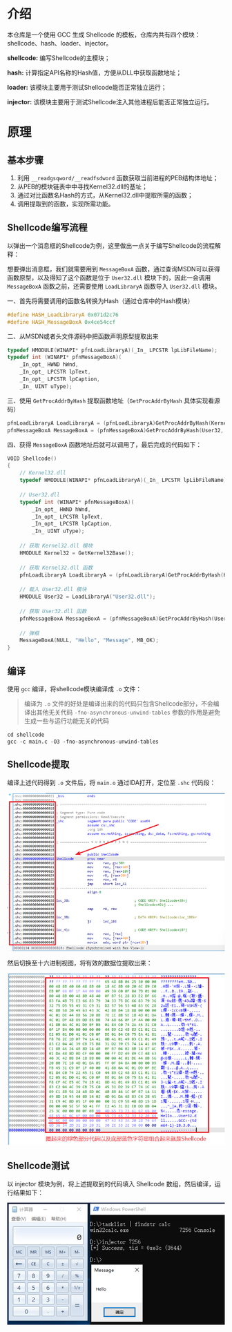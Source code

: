 # 介绍

本仓库是一个使用 GCC 生成 Shellcode 的模板，仓库内共有四个模块：shellcode、hash、loader、injector。

**shellcode:** 编写Shellcode的主模块；

**hash:** 计算指定API名称的Hash值，方便从DLL中获取函数地址；

**loader:** 该模块主要用于测试Shellcode能否正常独立运行；

**injector:** 该模块主要用于测试Shellcode注入其他进程后能否正常独立运行。

# 原理

## 基本步骤

1. 利用 `__readgsqword/__readfsdword` 函数获取当前进程的PEB结构体地址；
2. 从PEB的模块链表中中寻找Kernel32.dll的基址；
3. 通过对比函数名Hash的方式，从Kernel32.dll中提取所需的函数；
4. 调用提取到的函数，实现所需功能。

## Shellcode编写流程

以弹出一个消息框的Shellcode为例，这里做出一点关于编写Shellcode的流程解释：

想要弹出消息框，我们就需要用到 `MessageBoxA` 函数，通过查询MSDN可以获得函数原型，以及得知了这个函数是位于 `User32.dll` 模块下的，因此一会调用 `MessageBoxA` 函数之前，还需要使用 `LoadLibraryA` 函数导入 `User32.dll` 模块。

一、首先将需要调用的函数名转换为Hash（通过仓库中的Hash模块）

```c
#define HASH_LoadLibraryA 0x071d2c76
#define HASH_MessageBoxA 0x4ce54ccf
```

二、从MSDN或者头文件源码中把函数声明原型提取出来

```c
typedef HMODULE(WINAPI* pfnLoadLibraryA)(_In_ LPCSTR lpLibFileName);
typedef int (WINAPI* pfnMessageBoxA)(
    _In_opt_ HWND hWnd,
    _In_opt_ LPCSTR lpText,
    _In_opt_ LPCSTR lpCaption,
    _In_ UINT uType);
```

三、使用 `GetProcAddrByHash` 提取函数地址（`GetProcAddrByHash` 具体实现看源码）

```c
pfnLoadLibraryA LoadLibraryA = (pfnLoadLibraryA)GetProcAddrByHash(Kernel32, HASH_LoadLibraryA);
pfnMessageBoxA MessageBoxA = (pfnMessageBoxA)GetProcAddrByHash(User32, HASH_MessageBoxA);
```

四、获得 `MessageBoxA` 函数地址后就可以调用了，最后完成的代码如下：

```c
VOID Shellcode()
{
    // Kernel32.dll
    typedef HMODULE(WINAPI* pfnLoadLibraryA)(_In_ LPCSTR lpLibFileName);

    // User32.dll
    typedef int (WINAPI* pfnMessageBoxA)(
        _In_opt_ HWND hWnd,
        _In_opt_ LPCSTR lpText,
        _In_opt_ LPCSTR lpCaption,
        _In_ UINT uType);

    // 获取 Kernel32.dll 模块
    HMODULE Kernel32 = GetKernel32Base();

    // 获取 Kernel32.dll 函数
    pfnLoadLibraryA LoadLibraryA = (pfnLoadLibraryA)GetProcAddrByHash(Kernel32, HASH_LoadLibraryA);

    // 载入 User32.dll 模块
    HMODULE User32 = LoadLibraryA("User32.dll");

    // 获取 User32.dll 函数
    pfnMessageBoxA MessageBoxA = (pfnMessageBoxA)GetProcAddrByHash(User32, HASH_MessageBoxA);

    // 弹框
    MessageBoxA(NULL, "Hello", "Message", MB_OK);
}
```

## 编译

使用 `gcc` 编译，将shellcode模块编译成 `.o` 文件：

> 编译为 `.o` 文件的好处是编译出来的的代码只包含Shellcode部分，不会编译出其他无关代码
> `-fno-asynchronous-unwind-tables` 参数的作用是避免生成一些与运行功能无关的代码

```
cd shellcode
gcc -c main.c -O3 -fno-asynchronous-unwind-tables
```

## Shellcode提取

编译上述代码得到 `.o` 文件后，将 `main.o` 通过IDA打开，定位至 `.shc` 代码段：

![Snipaste_2025-04-06_01-50-10.png](assets/Snipaste_2025-04-06_01-50-10.png)

然后切换至十六进制视图，将有效的数据位提取出来：

![Snipaste_2025-04-06_01-53-56.png](assets/Snipaste_2025-04-06_01-53-56.png)

## Shellcode测试

以 injector 模块为例，将上述提取到的代码填入 Shellcode 数组，然后编译，运行结果如下：

![Snipaste_2025-04-06_02-00-21.png](assets/Snipaste_2025-04-06_02-00-21.png)
